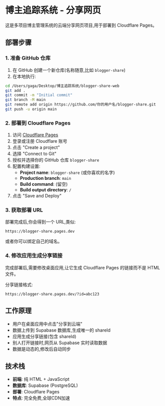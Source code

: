 # 博主追踪系统 - 分享网页

这是多项目博主管理系统的云端分享网页项目,用于部署到 Cloudflare Pages。

## 部署步骤

### 1. 准备 GitHub 仓库

1. 在 GitHub 创建一个新仓库(名称随意,比如 `blogger-share`)
2. 在本地执行:

```bash
cd /Users/gaga/Desktop/博主追踪系统/blogger-share-web
git add .
git commit -m "Initial commit"
git branch -M main
git remote add origin https://github.com/你的用户名/blogger-share.git
git push -u origin main
```

### 2. 部署到 Cloudflare Pages

1. 访问 [Cloudflare Pages](https://pages.cloudflare.com/)
2. 登录或注册 Cloudflare 账号
3. 点击 "Create a project"
4. 选择 "Connect to Git"
5. 授权并选择你的 GitHub 仓库 `blogger-share`
6. 配置构建设置:
   - **Project name**: `blogger-share` (或你喜欢的名字)
   - **Production branch**: `main`
   - **Build command**: (留空)
   - **Build output directory**: `/`
7. 点击 "Save and Deploy"

### 3. 获取部署 URL

部署完成后,你会得到一个 URL,类似:
```
https://blogger-share.pages.dev
```

或者你可以绑定自己的域名。

### 4. 修改应用生成分享链接

完成部署后,需要修改桌面应用,让它生成 Cloudflare Pages 的链接而不是 HTML 文件。

分享链接格式:
```
https://blogger-share.pages.dev/?id=abc123
```

## 工作原理

- 用户在桌面应用中点击"分享到云端"
- 数据上传到 Supabase 数据库,生成唯一的 shareId
- 应用生成分享链接(包含 shareId)
- 别人打开链接时,网页从 Supabase 实时读取数据
- 数据是动态的,修改后自动同步

## 技术栈

- **前端**: 纯 HTML + JavaScript
- **数据库**: Supabase (PostgreSQL)
- **部署**: Cloudflare Pages
- **特点**: 完全免费,全球CDN加速

